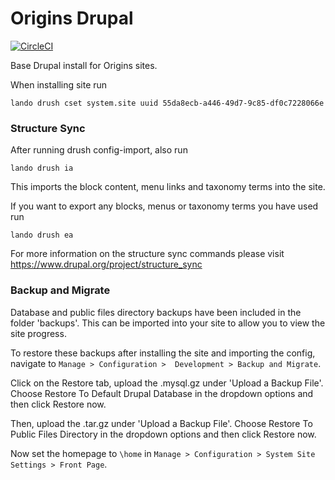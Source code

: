 # Origins Drupal

[![CircleCI](https://circleci.com/gh/dof-dss/nicsdru_cybersecurity.svg?style=svg)](https://circleci.com/gh/dof-dss/nicsdru_cybersecurity)

Base Drupal install for Origins sites.

When installing site run 
```shell script
lando drush cset system.site uuid 55da8ecb-a446-49d7-9c85-df0c7228066e
```

### Structure Sync
After running drush config-import, also run
```shell script
lando drush ia
```
This imports the block content, menu links and taxonomy terms into the site.


If you want to export any blocks, menus or taxonomy terms you have used run
```shell script
lando drush ea
```

For more information on the structure sync commands please visit https://www.drupal.org/project/structure_sync


### Backup and Migrate
Database and public files directory backups have been included in the folder 'backups'. This can be imported into your 
site to allow you to view the site progress.

To restore these backups after installing the site and importing the config, navigate to `Manage > Configuration > 
Development > Backup and Migrate`.

Click on the Restore tab, upload the .mysql.gz under 'Upload a Backup File'. Choose Restore To Default Drupal Database 
in the dropdown options and then click Restore now.

Then, upload the .tar.gz under 'Upload a Backup File'. Choose Restore To Public Files Directory in the dropdown options 
and then click Restore now.

Now set the homepage to `\home` in `Manage > Configuration > System Site Settings > Front Page`.
